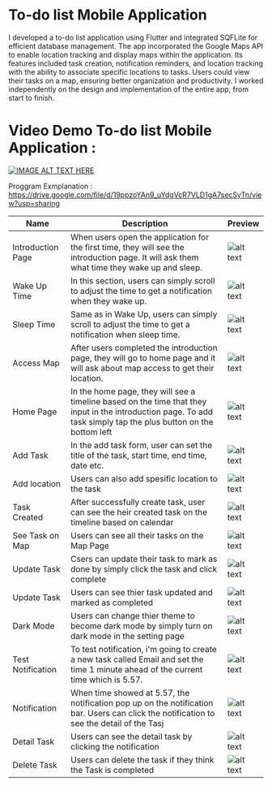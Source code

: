 # To-do list Mobile Application
I developed a to-do list application using Flutter and integrated SQFLite for efficient database management. The app incorporated the Google Maps API to enable location tracking and display maps within the application. Its features included task creation, notification reminders, and location tracking with the ability to associate specific locations to tasks. Users could view their tasks on a map, ensuring better organization and productivity. I worked independently on the design and implementation of the entire app, from start to finish.

# Video Demo To-do list Mobile Application  : 

[![IMAGE ALT TEXT HERE](https://img.youtube.com/vi/hubttbMuBt0/0.jpg)](https://drive.google.com/file/d/1s6V5Nzl7FXEbAWJ9MVQ39xdk62G8iuud/view?usp=sharing)

Proggram Exmplanation : https://drive.google.com/file/d/19ppzoYAn9_uYdgVcR7VLD1gA7secSyTn/view?usp=sharing

| Name    | Description                                | Preview                       |
| ------- | ------------------------------------------ | ----------------------------- |
| Introduction Page | When users open the application for the first time, they will see the introduction page. It will ask them what time they wake up and sleep. | ![alt text](./doc/get-start.png) |
| Wake Up Time | In this section, users can simply scroll to adjust the time to get a notification when they wake up. | ![alt text](./doc/wake-up.png) |
| Sleep Time | Same as in Wake Up, users can simply scroll to adjust the time to get a notification when sleep time. | ![alt text](./doc/sleep.png) |
| Access Map | After users completed the introduction page, they will go to home page and it will ask about map access to get their location. | ![alt text](./doc/map-access.png) |
| Home Page | In the home page, they will see a timeline based on the time that they input in the introduction page. To add task simply tap the plus button on the bottom left| ![alt text](./doc/home.png) |
| Add Task | In the add task form, user can set the title of the task, start time, end time, date etc. | ![alt text](./doc/add-task-form.png) |
| Add location | Users can also add spesific location to the task | ![alt text](./doc/add-loc.png) |
| Task Created | After successfully create task, user can see the heir created task on the timeline based on calendar | ![alt text](./doc/task-created.png) |
| See Task on Map | Users can see all their tasks on the Map Page | ![alt text](./doc/see-map.png) |
| Update Task | Csers can update their task to mark as done by simply click the task and click complete | ![alt text](./doc/update-task.png) |
| Update Task | Users can see thier task updated and marked as completed | ![alt text](./doc/complete.png) |
| Dark Mode | Users can change thier theme to become dark mode by simply turn on dark mode in the setting page | ![alt text](./doc/dark-mode.png) |
| Test Notification | To test notification, i'm going to create a new task called Email and set the time 1 minute ahead of the current time which is 5.57. | ![alt text](./doc/set-time.png) |
| Notification | When time showed at 5.57, the notification pop up on the notification bar. Users can click the notification to see the detail of the Tasj| ![alt text](./doc/notification.png) |
| Detail Task | Users can see the detail task by clicking the notification | ![alt text](./doc/detail-task.png) |
| Delete Task | Users can delete the task if they think the Task is completed | ![alt text](./doc/delete-task.png) |

